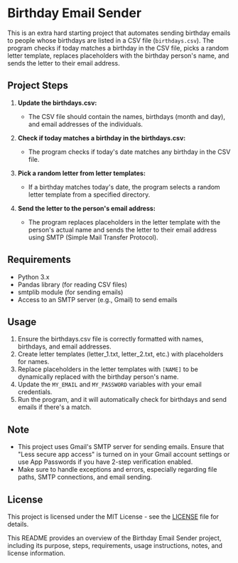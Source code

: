 


# Birthday Email Sender

This is an extra hard starting project that automates sending birthday emails to people whose birthdays are listed in a CSV file (`birthdays.csv`). The program checks if today matches a birthday in the CSV file, picks a random letter template, replaces placeholders with the birthday person's name, and sends the letter to their email address.

## Project Steps

1. **Update the birthdays.csv:**
   - The CSV file should contain the names, birthdays (month and day), and email addresses of the individuals.

2. **Check if today matches a birthday in the birthdays.csv:**
   - The program checks if today's date matches any birthday in the CSV file.

3. **Pick a random letter from letter templates:**
   - If a birthday matches today's date, the program selects a random letter template from a specified directory.

4. **Send the letter to the person's email address:**
   - The program replaces placeholders in the letter template with the person's actual name and sends the letter to their email address using SMTP (Simple Mail Transfer Protocol).

## Requirements

- Python 3.x
- Pandas library (for reading CSV files)
- smtplib module (for sending emails)
- Access to an SMTP server (e.g., Gmail) to send emails

## Usage

1. Ensure the birthdays.csv file is correctly formatted with names, birthdays, and email addresses.
2. Create letter templates (letter_1.txt, letter_2.txt, etc.) with placeholders for names.
3. Replace placeholders in the letter templates with `[NAME]` to be dynamically replaced with the birthday person's name.
4. Update the `MY_EMAIL` and `MY_PASSWORD` variables with your email credentials.
5. Run the program, and it will automatically check for birthdays and send emails if there's a match.

## Note

- This project uses Gmail's SMTP server for sending emails. Ensure that "Less secure app access" is turned on in your Gmail account settings or use App Passwords if you have 2-step verification enabled.
- Make sure to handle exceptions and errors, especially regarding file paths, SMTP connections, and email sending.

## License

This project is licensed under the MIT License - see the [LICENSE](LICENSE) file for details.


This README provides an overview of the Birthday Email Sender project, including its purpose, steps, requirements, usage instructions, notes, and license information.